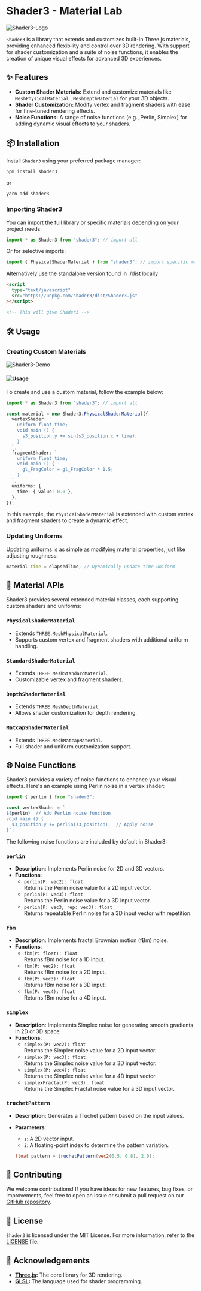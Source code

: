 # Shader3 - Material Lab

![Shader3-Logo](./media/banner.webp)

`Shader3` is a library that extends and customizes built-in Three.js materials, providing enhanced flexibility and control over 3D rendering. With support for shader customization and a suite of noise functions, it enables the creation of unique visual effects for advanced 3D experiences.

## ✨ Features

- **Custom Shader Materials:** Extend and customize materials like `MeshPhysicalMaterial` , `MeshDepthMaterial` for your 3D objects.
- **Shader Customization:** Modify vertex and fragment shaders with ease for fine-tuned rendering effects.
- **Noise Functions:** A range of noise functions (e.g., Perlin, Simplex) for adding dynamic visual effects to your shaders.

## 📦 Installation

Install `Shader3` using your preferred package manager:

```bash
npm install shader3
```

or

```bash
yarn add shader3
```

### Importing Shader3

You can import the full library or specific materials depending on your project needs:

```typescript
import * as Shader3 from "shader3"; // import all
```

Or for selective imports:

```typescript
import { PhysicalShaderMaterial } from "shader3"; // import specific material
```

Alternatively use the standalone version found in ./dist locally

```html
<script
  type="text/javascript"
  src="https://unpkg.com/shader3/dist/Shader3.js"
></script>

<!-- This will give Shader3 -->
```

## 🛠️ Usage

### Creating Custom Materials

![Shader3-Demo](./media/demo.gif)

#### [![Usage](https://img.shields.io/badge/Click%20to%20view%20demo-Usage-green?style=for-the-badge&logo=github)](https://shader3.vercel.app/)

To create and use a custom material, follow the example below:

```typescript
import * as Shader3 from "shader3"; // import all

const material = new Shader3.PhysicalShaderMaterial({
  vertexShader: `
    uniform float time; 
    void main () {
      s3_position.y += sin(s3_position.x + time);
    }
  `,
  fragmentShader: `
    uniform float time;
    void main () {
      gl_FragColor = gl_FragColor * 1.5;
    }
  `,
  uniforms: {
    time: { value: 0.0 },
  },
});
```

In this example, the `PhysicalShaderMaterial` is extended with custom vertex and fragment shaders to create a dynamic effect.

### Updating Uniforms

Updating uniforms is as simple as modifying material properties, just like adjusting roughness:

```typescript
material.time = elapsedTime; // Dynamically update time uniform
```

## 📜 Material APIs

Shader3 provides several extended material classes, each supporting custom shaders and uniforms:

### `PhysicalShaderMaterial`

- Extends `THREE.MeshPhysicalMaterial`.
- Supports custom vertex and fragment shaders with additional uniform handling.

### `StandardShaderMaterial`

- Extends `THREE.MeshStandardMaterial`.
- Customizable vertex and fragment shaders.

### `DepthShaderMaterial`

- Extends `THREE.MeshDepthMaterial`.
- Allows shader customization for depth rendering.

### `MatcapShaderMaterial`

- Extends `THREE.MeshMatcapMaterial`.
- Full shader and uniform customization support.

## 🌐 Noise Functions

Shader3 provides a variety of noise functions to enhance your visual effects. Here's an example using Perlin noise in a vertex shader:

```typescript
import { perlin } from "shader3";

const vertexShader = `
${perlin}  // Add Perlin noise function
void main () {
  s3_position.y += perlin(s3_position);  // Apply noise
}`;
```

The following noise functions are included by default in Shader3:

### `perlin`

- **Description**: Implements Perlin noise for 2D and 3D vectors.
- **Functions**:
  - `perlin(P: vec2): float`  
    Returns the Perlin noise value for a 2D input vector.
  - `perlin(P: vec3): float`  
    Returns the Perlin noise value for a 3D input vector.
  - `perlin(P: vec3, rep: vec3): float`  
    Returns repeatable Perlin noise for a 3D input vector with repetition.

### `fbm`

- **Description**: Implements fractal Brownian motion (fBm) noise.
- **Functions**:
  - `fbm(P: float): float`  
    Returns fBm noise for a 1D input.
  - `fbm(P: vec2): float`  
    Returns fBm noise for a 2D input.
  - `fbm(P: vec3): float`  
    Returns fBm noise for a 3D input.
  - `fbm(P: vec4): float`  
    Returns fBm noise for a 4D input.

### `simplex`

- **Description**: Implements Simplex noise for generating smooth gradients in 2D or 3D space.
- **Functions**:
  - `simplex(P: vec2): float`  
    Returns the Simplex noise value for a 2D input vector.
  - `simplex(P: vec3): float`  
    Returns the Simplex noise value for a 3D input vector.
  - `simplex(P: vec4): float`  
    Returns the Simplex noise value for a 4D input vector.
  - `simplexFractal(P: vec3): float`  
    Returns the Simplex Fractal noise value for a 3D input vector.

### `truchetPattern`

- **Description**: Generates a Truchet pattern based on the input values.
- **Parameters**:

  - `s`: A 2D vector input.
  - `i`: A floating-point index to determine the pattern variation.

  ```glsl
  float pattern = truchetPattern(vec2(0.5, 0.8), 2.0);
  ```

## 🤝 Contributing

We welcome contributions! If you have ideas for new features, bug fixes, or improvements, feel free to open an issue or submit a pull request on our [GitHub repository](https://github.com/aayushchouhan24/shader3).

## 📄 License

`Shader3` is licensed under the MIT License. For more information, refer to the [LICENSE](LICENSE) file.

## 🙌 Acknowledgements

- **[Three.js](https://threejs.org/):** The core library for 3D rendering.
- **[GLSL](https://en.wikipedia.org/wiki/OpenGL_Shading_Language):** The language used for shader programming.
